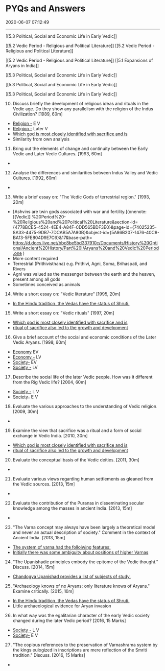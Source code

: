 # PYQs and Answers 
2020-06-07 07:12:49
            
---


[[5.3 Political, Social and Economic Life in Early Vedic]]

[[5.2 Vedic Period - Religious and Political Literature]]
[[5.2 Vedic Period - Religious and Political Literature]]

[[5.2 Vedic Period - Religious and Political Literature]]
[[5.1 Expansions of Aryans in India]]

[[5.3 Political, Social and Economic Life in Early Vedic]]

[[5.3 Political, Social and Economic Life in Early Vedic]]

[[5.3 Political, Social and Economic Life in Early Vedic]]


10. Discuss briefly the development of religious ideas and rituals in the Vedic age. Do they show any parallelism with the religion of the Indus Civilization? [1989, 60m]
-   [Religion -](onenote:[[Political]],%20Social%20and%20Economic%20Life&section-id={4778BCE5-4524-4EE4-A84F-0DD565BDF3E0}&page-id={2C956D19-1A93-46F6-9722-353459DC7D68}&object-id={74741CE1-3E45-4663-BBB9-BBCD2894B9DC}&7C&base-path=https://d.docs.live.net/bbc8be5bd337910c/Documents/History%20Optional/Ancient%20History/Part%20I/Aryans%20and%20Vedic%20Period.one) E V
-   [Religion -](onenote:[[Transformation]]%20from%20Rig%20Vedic%20to%20later%20Vedic&section-id={4778BCE5-4524-4EE4-A84F-0DD565BDF3E0}&page-id={CD63AF07-965E-4820-B24E-3BBADD4C4C34}&object-id={108CC11D-097F-4F8C-AE92-2920D390E326}&C&base-path=https://d.docs.live.net/bbc8be5bd337910c/Documents/History%20Optional/Ancient%20History/Part%20I/Aryans%20and%20Vedic%20Period.one) Later V
-   [Which god is most closely identified with sacrifice and is](onenote:[[Political]],%20Social%20and%20Economic%20Life&section-id={4778BCE5-4524-4EE4-A84F-0DD565BDF3E0}&page-id={2C956D19-1A93-46F6-9722-353459DC7D68}&object-id={60C755E9-1265-4C79-B89A-D0B2551CEA9A}&86&base-path=https://d.docs.live.net/bbc8be5bd337910c/Documents/History%20Optional/Ancient%20History/Part%20I/Aryans%20and%20Vedic%20Period.one)
-   Similarity from own analysis


11. Bring out the elements of change and continuity between the Early Vedic and Later Vedic Cultures. [1993, 60m]
-   


12. Analyse the differences and similarities between Indus Valley and Vedic Cultures. [1992,
60m]
-   


13. Write a brief essay on: "The Vedic Gods of terrestrial region." [1993, 20m]
-   [Ashvins are twin gods associated with war and fertility.](onenote: [[Vedic]] %20Period%20-%20Religious%20and%20Political%20Literature&section-id={4778BCE5-4524-4EE4-A84F-0DD565BDF3E0}&page-id={74025235-8A33-4475-9DB7-7DCAB5A7A80B}&object-id={5A86B207-1476-40C8-BA13-5FE804D9E7C6}&17&base-path= https://d.docs.live.net/bbc8be5bd337910c/Documents/History%20Optional/Ancient%20History/Part%20I/Aryans%20and%20Vedic%20Period.one )
-   More content required
-   Terrestrial (Prithivisthana) e.g. Prithivi, Agni, Soma, Brihaspati, and Rivers
-   Agni was valued as the messenger between the earth and the heaven, present among all gods
-   Sometimes conceived as animals




14. Write a short essay on: "Vedic literature" [1995, 20m]
-   [In the
Hindu tradition,
the
Vedas
have the status of
Shruti.](onenote:Sources.one#Brahmanical%20Religious%20Literature&section-id={CC847531-CFF3-446A-9D8A-1840987282A0}&page-id={DB848192-2A0A-44CA-B5A4-2721195D70E6}&object-id={019CDED6-1343-4A57-BABE-A646EC7B0742}&C&base-path=https://d.docs.live.net/bbc8be5bd337910c/Documents/History%20Optional/Ancient%20History/Part%20I)



15. Write a short essay on: "Vedic rituals" [1997, 20m]
-   [Which god is most closely identified with sacrifice and is](onenote:[[Political]],%20Social%20and%20Economic%20Life&section-id={4778BCE5-4524-4EE4-A84F-0DD565BDF3E0}&page-id={2C956D19-1A93-46F6-9722-353459DC7D68}&object-id={60C755E9-1265-4C79-B89A-D0B2551CEA9A}&86&base-path=https://d.docs.live.net/bbc8be5bd337910c/Documents/History%20Optional/Ancient%20History/Part%20I/Aryans%20and%20Vedic%20Period.one)
-   [ritual of sacrifice also led to the growth and development](onenote:[[Political]],%20Social%20and%20Economic%20Life&section-id={4778BCE5-4524-4EE4-A84F-0DD565BDF3E0}&page-id={2C956D19-1A93-46F6-9722-353459DC7D68}&object-id={74741CE1-3E45-4663-BBB9-BBCD2894B9DC}&90&base-path=https://d.docs.live.net/bbc8be5bd337910c/Documents/History%20Optional/Ancient%20History/Part%20I/Aryans%20and%20Vedic%20Period.one)



16. Give a brief account of the social and economic conditions of the Later Vedic Aryans.
[1998, 60m]
-   [Economy](onenote:[[Political]],%20Social%20and%20Economic%20Life&section-id={4778BCE5-4524-4EE4-A84F-0DD565BDF3E0}&page-id={2C956D19-1A93-46F6-9722-353459DC7D68}&object-id={74741CE1-3E45-4663-BBB9-BBCD2894B9DC}&3A&base-path=https://d.docs.live.net/bbc8be5bd337910c/Documents/History%20Optional/Ancient%20History/Part%20I/Aryans%20and%20Vedic%20Period.one) EV
-   [Economy -](onenote:[[Transformation]]%20from%20Rig%20Vedic%20to%20later%20Vedic&section-id={4778BCE5-4524-4EE4-A84F-0DD565BDF3E0}&page-id={CD63AF07-965E-4820-B24E-3BBADD4C4C34}&object-id={427A87DD-FEA0-4982-BCEC-647964B21A46}&4A&base-path=https://d.docs.live.net/bbc8be5bd337910c/Documents/History%20Optional/Ancient%20History/Part%20I/Aryans%20and%20Vedic%20Period.one) LV
-   [Society-](onenote:[[Political]],%20Social%20and%20Economic%20Life&section-id={4778BCE5-4524-4EE4-A84F-0DD565BDF3E0}&page-id={2C956D19-1A93-46F6-9722-353459DC7D68}&object-id={74741CE1-3E45-4663-BBB9-BBCD2894B9DC}&48&base-path=https://d.docs.live.net/bbc8be5bd337910c/Documents/History%20Optional/Ancient%20History/Part%20I/Aryans%20and%20Vedic%20Period.one) EV
-   [Society -](onenote:[[Transformation]]%20from%20Rig%20Vedic%20to%20later%20Vedic&section-id={4778BCE5-4524-4EE4-A84F-0DD565BDF3E0}&page-id={CD63AF07-965E-4820-B24E-3BBADD4C4C34}&object-id={427A87DD-FEA0-4982-BCEC-647964B21A46}&99&base-path=https://d.docs.live.net/bbc8be5bd337910c/Documents/History%20Optional/Ancient%20History/Part%20I/Aryans%20and%20Vedic%20Period.one) LV


17. Describe the social life of the later Vedic people. How was it different from the Rig Vedic life? [2004, 60m]
-   [Society -](onenote:[[Transformation]]%20from%20Rig%20Vedic%20to%20later%20Vedic&section-id={4778BCE5-4524-4EE4-A84F-0DD565BDF3E0}&page-id={CD63AF07-965E-4820-B24E-3BBADD4C4C34}&object-id={427A87DD-FEA0-4982-BCEC-647964B21A46}&99&base-path=https://d.docs.live.net/bbc8be5bd337910c/Documents/History%20Optional/Ancient%20History/Part%20I/Aryans%20and%20Vedic%20Period.one) L V
-   [Society-](onenote:[[Political]],%20Social%20and%20Economic%20Life&section-id={4778BCE5-4524-4EE4-A84F-0DD565BDF3E0}&page-id={2C956D19-1A93-46F6-9722-353459DC7D68}&object-id={74741CE1-3E45-4663-BBB9-BBCD2894B9DC}&48&base-path=https://d.docs.live.net/bbc8be5bd337910c/Documents/History%20Optional/Ancient%20History/Part%20I/Aryans%20and%20Vedic%20Period.one) E V


18. Evaluate the various approaches to the understanding of Vedic religion. [2009, 30m]
-   


19. Examine the view that sacrifice was a ritual and a form of social exchange in Vedic India.
[2010, 30m]
-   [Which god is most closely identified with sacrifice and is](onenote:[[Political]],%20Social%20and%20Economic%20Life&section-id={4778BCE5-4524-4EE4-A84F-0DD565BDF3E0}&page-id={2C956D19-1A93-46F6-9722-353459DC7D68}&object-id={60C755E9-1265-4C79-B89A-D0B2551CEA9A}&86&base-path=https://d.docs.live.net/bbc8be5bd337910c/Documents/History%20Optional/Ancient%20History/Part%20I/Aryans%20and%20Vedic%20Period.one)
-   [ritual of sacrifice also led to the growth and development](onenote:[[Political]],%20Social%20and%20Economic%20Life&section-id={4778BCE5-4524-4EE4-A84F-0DD565BDF3E0}&page-id={2C956D19-1A93-46F6-9722-353459DC7D68}&object-id={74741CE1-3E45-4663-BBB9-BBCD2894B9DC}&90&base-path=https://d.docs.live.net/bbc8be5bd337910c/Documents/History%20Optional/Ancient%20History/Part%20I/Aryans%20and%20Vedic%20Period.one)



20. Evaluate the conceptual basis of the Vedic deities. [2011, 30m]
-   

21. Evaluate various views regarding human settlements as gleaned from the Vedic sources.
[2013, 15m]
-   


22. Evaluate the contribution of the Puranas in disseminating secular knowledge among the masses in ancient India. [2013, 15m]
-   


23. "The Varna concept may always have been largely a theoretical model and never an actual description of society." Comment in the context of Ancient India. [2013, 15m]
-   [The system of varna had the follolwing features:](onenote:[[Transformation]]%20from%20Rig%20Vedic%20to%20later%20Vedic&section-id={4778BCE5-4524-4EE4-A84F-0DD565BDF3E0}&page-id={CD63AF07-965E-4820-B24E-3BBADD4C4C34}&object-id={427A87DD-FEA0-4982-BCEC-647964B21A46}&9E&base-path=https://d.docs.live.net/bbc8be5bd337910c/Documents/History%20Optional/Ancient%20History/Part%20I/Aryans%20and%20Vedic%20Period.one)
-   [Initially there was some ambiguity about positions of higher Varnas](onenote:[[Political]],%20Social%20and%20Economic%20Life&section-id={4778BCE5-4524-4EE4-A84F-0DD565BDF3E0}&page-id={2C956D19-1A93-46F6-9722-353459DC7D68}&object-id={60C755E9-1265-4C79-B89A-D0B2551CEA9A}&7D&base-path=https://d.docs.live.net/bbc8be5bd337910c/Documents/History%20Optional/Ancient%20History/Part%20I/Aryans%20and%20Vedic%20Period.one)

24. "The Upanishadic principles embody the epitome of the Vedic thought." Discuss. [2014,
15m]
-   [Chandogya Upanishad
provides a list of subjects of study.](onenote:[[Vedic]]%20Period%20-%20Religious%20and%20Political%20Literature&section-id={4778BCE5-4524-4EE4-A84F-0DD565BDF3E0}&page-id={74025235-8A33-4475-9DB7-7DCAB5A7A80B}&object-id={E3439672-5033-49FD-976F-ADA1AC592ED8}&C&base-path=https://d.docs.live.net/bbc8be5bd337910c/Documents/History%20Optional/Ancient%20History/Part%20I/Aryans%20and%20Vedic%20Period.one)



25. "Archaeology knows of no Aryans; only literature knows of Aryans." Examine critically.
[2015, 10m]
-   [In the
Hindu tradition,
the
Vedas
have the status of
Shruti.](onenote:Sources.one#Brahmanical%20Religious%20Literature&section-id={CC847531-CFF3-446A-9D8A-1840987282A0}&page-id={DB848192-2A0A-44CA-B5A4-2721195D70E6}&object-id={019CDED6-1343-4A57-BABE-A646EC7B0742}&C&base-path=https://d.docs.live.net/bbc8be5bd337910c/Documents/History%20Optional/Ancient%20History/Part%20I)
-   Little archaeological evidence for Aryan invasion


26. In what way was the egalitarian character of the early Vedic society changed during the later Vedic period? [2016, 15 Marks]
-   [Society -](onenote:[[Transformation]]%20from%20Rig%20Vedic%20to%20later%20Vedic&section-id={4778BCE5-4524-4EE4-A84F-0DD565BDF3E0}&page-id={CD63AF07-965E-4820-B24E-3BBADD4C4C34}&object-id={427A87DD-FEA0-4982-BCEC-647964B21A46}&99&base-path=https://d.docs.live.net/bbc8be5bd337910c/Documents/History%20Optional/Ancient%20History/Part%20I/Aryans%20and%20Vedic%20Period.one) L V
-   [Society-](onenote:[[Political]],%20Social%20and%20Economic%20Life&section-id={4778BCE5-4524-4EE4-A84F-0DD565BDF3E0}&page-id={2C956D19-1A93-46F6-9722-353459DC7D68}&object-id={74741CE1-3E45-4663-BBB9-BBCD2894B9DC}&48&base-path=https://d.docs.live.net/bbc8be5bd337910c/Documents/History%20Optional/Ancient%20History/Part%20I/Aryans%20and%20Vedic%20Period.one) E V


27. "The copious references to the preservation of Varnashrama system by the kings eulogized in inscriptions are mere reflection of the Smriti tradition." Discuss. [2016, 15
Marks]
-   







